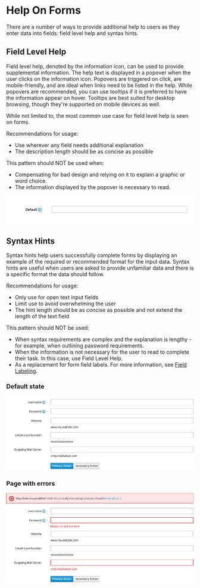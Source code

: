 # Help On Forms

There are a number of ways to provide additional help to users as they enter data into fields: field level help and syntax hints.

## Field Level Help
Field level help, denoted by the information icon, can be used to provide supplemental information. The help text is displayed in a popover when the user clicks on the information icon. Popovers are triggered on click, are mobile-friendly, and are ideal when links need to be listed in the help. While popovers are recommended, you can use tooltips if it is preferred to have the information appear on hover. Tooltips are best suited for desktop browsing, though they're supported on mobile devices as well.

While not limited to, the most common use case for field level help is seen on forms.

Recommendations for usage:
- Use wherever any field needs additional explanation
- The description length should be as concise as possible

This pattern should NOT be used when:
- Compensating for bad design and relying on it to explain a graphic or word choice.
- The information displayed by the popover is necessary to read.

![Field level help](img/field-level-help.png)

## Syntax Hints
Syntax hints help users successfully complete forms by displaying an example of the required or recommended format for the input data. Syntax hints are useful when users are asked to provide unfamiliar data and there is a specific format the data should follow.

Recommendations for usage:
- Only use for open text input fields
- Limit use to avoid overwhelming the user
- The hint length should be as concise as possible and not extend the length of the text field

This pattern should NOT be used:
- When syntax requirements are complex and the explanation is lengthy - for example, when outlining password requirements.
- When the information is not necessary for the user to read to complete their task. In this case, use Field Level Help.
- As a replacement for form field labels. For more information, see [Field Labeling](http://www.patternfly.org/pattern-library/forms-and-controls/field-labeling/).

### Default state
![Syntax help without errors](img/syntax_without_errors.png)

### Page with errors
![Syntax with errors](img/syntax_with_errors.png)
